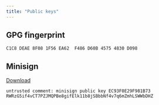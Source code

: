 ```yaml
---
title: "Public keys"
---
```


## GPG fingerprint
```
C1C8 DEAE 8F08 1F56 EA62  F486 D60B 4575 4830 D098
```

## Minisign

[Download](/minisign.txt)
```
untrusted comment: minisign public key EC93F0E29F981B73
RWRzG5if4vCT7PZJMQPBe8gifElk11b8jSBbbNf4v7q6mZmhLSWWbDHZ
```
